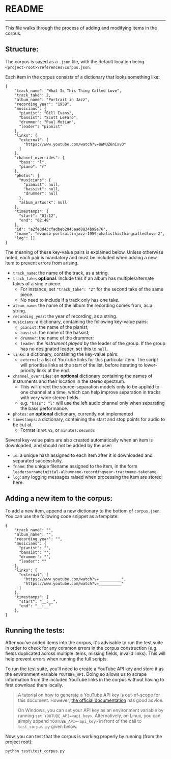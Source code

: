 # README

---

This file walks through the process of adding and modifying items in the corpus.

## Structure:

The corpus is saved as a `.json` file, with the default location being `<project-root>\references\corpus.json`. 

Each item in the corpus consists of a dictionary that looks something like:

```
{
    "track_name": "What Is This Thing Called Love",
    "track_take": 2,
    "album_name": "Portrait in Jazz",
    "recording_year": "1959",
    "musicians": {
      "pianist": "Bill Evans",
      "bassist": "Scott LeFaro",
      "drummer": "Paul Motian",
      "leader": "pianist"
    },
    "links": {
      "external": [
        "https://www.youtube.com/watch?v=8WMUZ6nixvQ"
      ]
    },
    "channel_overrides": {
      "bass": "l",
      "piano": "r"
    },
    "photos": {
      "musicians": {
        "pianist": null,
        "bassist": null,
        "drummer": null
      },
      "album_artwork": null
    },
    "timestamps": {
      "start": "01:12",
      "end": "02:48"
    },
    "id": "a2fe3d43cfadbeb2845aad8834b99e76",
    "fname": "evansb-portraitinjazz-1959-whatisthisthingcalledlove-2",
    "log": []
}
```

The meaning of these key-value pairs is explained below. Unless otherwise noted, each pair is mandatory and must be included when adding a new item to prevent errors from arising.

- `track_name`: the name of the track, as a string.
- `track_take`: **optional**. Include this if an album has multiple/alternate takes of a single piece.
  - For instance, set `"track_take": "2"` for the second take of the same piece. 
  - No need to include if a track only has one take.
- `album_name`: the name of the album the recording comes from, as a string.
- `recording_year`: the year of recording, as a string.
- `musicians`: a dictionary, containing the following key-value pairs:
  - `pianist`: the name of the pianist;
  - `bassist`: the name of the bassist;
  - `drummer`: the name of the drummer;
  - `leader`: the *instrument played* by the leader of the group. If the group has no designated leader, set this to `null`.
- `links`: a dictionary, containing the key-value pairs:
  - `external`: a list of YouTube links for this particular item. The script will prioritise links at the start of the list, before iterating to lower-priority links at the end.
- `channel_overrides`: an **optional** dictionary containing the names of instruments and their location in the stereo spectrum. 
  - This will direct the source-separation models only to be applied to one channel at a time, which can help improve separation in tracks with very wide stereo fields.
  - e.g. `"bass": "l"` will use the left audio channel only when separating the bass performance.
- `photos`: an **optional** dictionary, currently not implemented
- `timestamps`: a dictionary, containing the start and stop points for audio to be cut at. 
  - Format is `%M:%S`, or `minutes:seconds`

Several key-value pairs are also created automatically when an item is downloaded, and should not be added by the user:
- `id`: a unique hash assigned to each item after it is downloaded and separated successfully.
- `fname`: the unique filename assigned to the item, in the form `leadersurnameinitial-albumname-recordingyear-trackname-takename`.
- `log`: any logging messages raised when processing the item are stored here.

## Adding a new item to the corpus:

To add a new item, append a new dictionary to the bottom of `corpus.json`. You can use the following code snippet as a template:

```
{
    "track_name": "",
    "album_name": "",
    "recording_year": "",
    "musicians": {
      "pianist": "",
      "bassist": "",
      "drummer": "",
      "leader": ""
    },
    "links": {
      "external": [
        "https://www.youtube.com/watch?v=__________", 
        "https://www.youtube.com/watch?v=__________"
      ]
    },
    "timestamps": {
      "start": "__:__",
      "end": "__:__"
    },
}
```

## Running the tests:

After you've added items into the corpus, it's advisable to run the test suite in order to check for any common errors in the corpus construction (e.g. fields duplicated across multiple items, missing fields, invalid links). This will help prevent errors when running the full scripts.

To run the test suite, you'll need to create a YouTube API key and store it as the environment variable `YOUTUBE_API`. Doing so allows us to scrape information from the included YouTube links in the corpus without having to first download them locally.

> A tutorial on how to generate a YouTube API key is out-of-scope for this document. However, [the official documentation](https://developers.google.com/youtube/v3/getting-started) has good advice. 
> 
> On Windows, you can set your API key as an environment variable by running `set YOUTUBE_API=<api_key>`. Alternatively, on Linux, you can simply append `YOUTUBE_API=<api_key>` in front of the call to `test_corpus.py` given below.

Now, you can test that the corpus is working properly by running (from the project root):
```
python test\test_corpus.py
```
